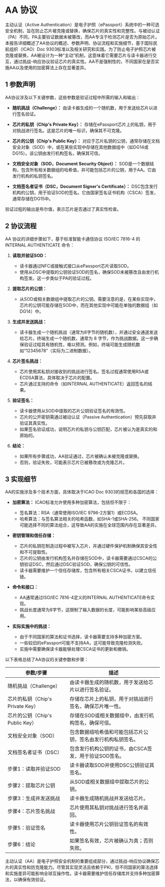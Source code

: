 # AA 协议

主动认证（Active Authentication）是电子护照（ePassport）系统中的一种可选安全机制，旨在防止芯片被克隆或替换，确保芯片的真实性和完整性。与被动认证（PA）不同，PA主要验证数据未被篡改，而AA专注于检测芯片是否为原始芯片。本报告详细概述了AA协议的概述、参数声明、协议流程和实施细节，基于国际民航组织（ICAO）Doc 9303标准以及相关研究和实践。为了防止电子护照芯片被克隆或替换，AA被设计为一种“主动”机制，这意味着它需要芯片与读卡器进行交互，通过挑战-响应协议验证芯片的真实性。AA不是强制性的，不同国家在是否实施AA以及使用的加密算法上存在显著差异。

## 1 参数声明

AA协议涉及以下关键参数，这些参数是验证过程中所需的输入和输出：

- **随机挑战（Challenge）：**
  由读卡器生成的一个随机数，用于发送给芯片以进行签名验证。

- **芯片的私钥（Chip's Private Key）：**
  存储在ePassport芯片上的私钥，用于对挑战进行签名。这是芯片的唯一标识，确保其不可克隆。

- **芯片的公钥（Chip's Public Key）：**
  对应于芯片私钥的公钥，通常存储在文档安全对象（SOD）中，或在某些实现中存储在其他数据组中（如DG14或DG15）。该公钥由发行机构签名，确保其可信。

- **文档安全对象（SOD，Document Security Object）：**
  SOD是一个数据结构，包含所有相关数据组的哈希值，并可能包括芯片的公钥，用于AA。它由发行机构的私钥签名。

- **文档签名者证书（DSC，Document Signer's Certificate）：**
  DSC包含发行机构的公钥，用于验证SOD的签名。它由国家签名证书机构（CSCA）签发，通常存储在DG15中。

验证过程的输出是布尔值，表示芯片是否通过了真实性检查。

## 2 协议流程

AA 协议的详细步骤如下，基于标准智能卡通信协议 ISO/IEC 7816-4 的 INTERNAL AUTHENTICATE 命令：

1. **读取并验证SOD：**
   - 读卡器通过NFC或接触式接口从ePassport芯片读取SOD。
   - 使用从DSC中提取的公钥验证SOD的签名，确保SOD未被篡改且由发行机构签发。这一步类似于PA的验证过程。

2. **提取芯片的公钥：**
   - 从SOD或相关数据组中提取芯片的公钥。需要注意的是，在某些实现中，芯片的公钥可能存储在SOD中，而在其他实现中可能在单独的数据组（如DG14）中。

3. **生成并发送挑战：**
   - 读卡器生成一个随机挑战（通常为8字节的随机数），并通过安全通道发送给芯片。终端生成一个随机数，通常为 8 字节，作为挑战数据。这一步确保验证过程具有随机性，难以预测。例如，终端可能生成随机数如“12345678”（实际为二进制数据）。

4. **芯片签名挑战：**
   - 芯片使用其私钥对接收到的挑战进行签名。签名过程通常使用RSA或ECDSA算法，具体取决于芯片的配置。
   - 芯片通过支持的命令（如INTERNAL AUTHENTICATE）返回签名的结果。

5. **验证签名：**
   - 读卡器使用从SOD中提取的芯片公钥验证签名的有效性。
   - 芯片的公开密钥需通过被动认证（Passive Authentication）预先获取并验证其真实性。
   - 如果签名验证成功，说明芯片的私钥与公钥匹配，芯片被认为是真实的和原始的。

6. **结论：**
   - 如果所有步骤成功，AA验证通过，芯片被确认未被克隆或替换。
   - 否则，验证失败，可能表示芯片已被篡改或为克隆芯片。

## 3 实现细节

AA的实施涉及多个技术方面，具体取决于ICAO Doc 9303的规范和各国的选择：

- **加密算法：**
  ICAO标准允许使用多种加密算法，包括但不限于：
  - 签名算法：RSA（通常使用ISO/IEC 9796-2方案1）或ECDSA。
  - 哈希算法：与签名算法相关的哈希函数，如SHA-1或SHA-256。
  不同国家可能选择不同的算法组合，这导致AA的实施在全球范围内存在显著差异。

- **密钥管理和信任存储：**
  - 芯片的私钥在制造过程中被写入芯片，并通过硬件保护机制确保其安全性和不可提取性。
  - 芯片的公钥由发行机构签名并存储在SOD中，读卡器需要通过CSCA的公钥验证DSC，然后通过DSC验证SOD，确保公钥的可信性。
  - 读卡器需要维护一个信任存储库，包含所有相关CSCA证书，以建立信任链。

- **命令和接口：**
  - AA通常通过ISO/IEC 7816-4定义的INTERNAL AUTHENTICATE命令实现。
  - 挑战长度通常为8字节，这限制了输入数据的长度，可能影响某些高级应用。

- **实际实施中的挑战：**
  - 由于不同国家的算法和证书选择，读卡器需要支持多种加密方案。
  - 一些较旧的ePassport可能不支持AA，这可能导致克隆检测失败。
  - 实施中需要确保读卡器能够处理CSCA证书的更新和撤销。

以下表格总结了AA协议的关键参数和步骤：

| **参数/步骤**               | **描述**                                                                 |
|-------------------------------|--------------------------------------------------------------------------|
| 随机挑战（Challenge）        | 由读卡器生成的随机数，用于发送给芯片以进行签名验证。                     |
| 芯片的私钥（Chip's Private Key） | 存储在芯片上的私钥，用于对挑战进行签名，确保芯片唯一性。                 |
| 芯片的公钥（Chip's Public Key） | 存储在SOD或相关数据组中，由发行机构签名，确保可信。                     |
| 文档安全对象（SOD）          | 包含数据组哈希值和可能包括芯片公钥，签名由发行机构私钥签名。             |
| 文档签名者证书（DSC）        | 包含发行机构公钥的证书，由CSCA签发，用于验证SOD签名。                    |
| 步骤1：读取并验证SOD         | 读卡器读取SOD并使用DSC公钥验证其签名。                                   |
| 步骤2：提取芯片公钥          | 从SOD或相关数据组中提取芯片的公钥。                                      |
| 步骤3：生成并发送挑战        | 读卡器生成随机挑战并发送给芯片。                                         |
| 步骤4：芯片签名挑战          | 芯片使用其私钥对挑战进行签名并返回。                                     |
| 步骤5：验证签名              | 读卡器使用芯片公钥验证签名的有效性。                                    |
| 步骤6：结论                  | 如果签名有效，芯片被确认为真；否则失败。                                 |

主动认证（AA）是电子护照安全机制的重要组成部分，通过挑战-响应协议确保芯片的真实性和防克隆能力。尽管其实现灵活且依赖于PKI，但不同国家的算法选择和实施差异可能影响全球互操作性。读卡器需要维护信任存储库并支持多种加密算法，以确保有效验证。